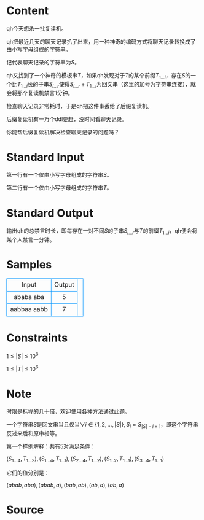 
# Content

qh今天想杀一批复读机。

qh把最近几天的聊天记录扒了出来，用一种神奇的编码方式将聊天记录转换成了由小写字母组成的字符串。

记代表聊天记录的字符串为$S$。

qh又找到了一个神奇的模板串$T$，如果qh发现对于$T$的某个前缀$T_{1...i}$，存在$S$的一个比$T_{1...i}$长的子串$S_{l...r}$使得$S_{l...r}+T_{1...i}$为回文串（这里的加号为字符串连接），就会将那个复读机禁言1分钟。

检查聊天记录非常耗时，于是qh把这件事丢给了后缀复读机。

后缀复读机有一万个ddl要赶，没时间看聊天记录。

你能帮后缀复读机解决检查聊天记录的问题吗？

# Standard Input

第一行有一个仅由小写字母组成的字符串$S$。

第二行有一个仅由小写字母组成的字符串$T$。

# Standard Output

输出qh的总禁言时长，即每存在一对不同$S$的子串$S_{l...r}$与$T$的前缀$T_{1...i}$，qh便会将某个人禁言一分钟。

# Samples

<style>
        table,table tr th, table tr td { border:1px solid #0094ff; }
        table { width: 200px; min-height: 25px; line-height: 25px; text-align: center; border-collapse: collapse;}   
    </style>
<table>
	<tr>
		<td>Input</td>
		<td>Output</td>
	</tr>
<tr><td>ababa
aba</td><td>5</td></tr><tr><td>aabbaa
aabb
</td><td>7
</td></tr></table>


# Constraints

$1\leq |S| \leq 10^6$

$1\leq |T| \leq 10^6$

# Note

时限是标程的几十倍，欢迎使用各种方法通过此题。

一个字符串$S$是回文串当且仅当$\forall i \in \{ 1, 2, ..., |S| \}, S_i=S_{|S|-i+1}$，即这个字符串反过来后和原串相等。

第一个样例解释：共有$5$对满足条件：

$(S_{1...4},T_{1...3}),(S_{1...4},T_{1...1}),(S_{2...4},T_{1...2}),(S_{1..2},T_{1...1}),(S_{3...4},T_{1...1})$

它们的值分别是：

$(abab,aba),(abab,a),(bab,ab),(ab,a),(ab,a)$

# Source


